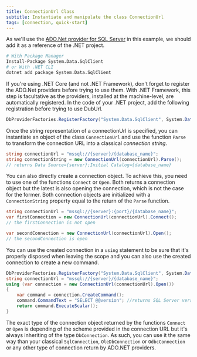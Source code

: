 ```yaml
---
title: ConnectionUrl Class
subtitle: Instantiate and manipulate the class ConnectionUrl
tags: [connection, quick-start]
---
```


As we'll use the [ADO.Net provider for SQL Server](https://docs.microsoft.com/en-us/sql/connect/ado-net/microsoft-ado-net-sql-server) in this example, we should add it as a reference of the .NET project.

```bash
# With Package Manager
Install-Package System.Data.SqlClient
# or With .NET CLI
dotnet add package System.Data.SqlClient
```

If you're using .NET Core (and not .NET Framework), don't forget to register the ADO.Net providers before trying to use them. With .NET Framework, this step is facultative as the providers, installed at the machine-level, are automatically registered. In the code of your .NET project, add the following registration before trying to use DubUrl.

```csharp
DbProviderFactories.RegisterFactory("System.Data.SqlClient", System.Data.SqlClient.SqlClientFactory.Instance);
```

Once the string representation of a connectionUrl is specified, you can instantiate an object of the class `ConnectionUrl` and use the function `Parse` to transform the connection URL into a classical *connection string*.

```csharp
string connectionUrl = "mssql://{server}/{database_name}";
string connectionString = new ConnectionUrl(connectionUrl).Parse();
// returns Data Source={server};Initial Catalog={database_name}
```

You can also directly create a connection object. To achieve this, you need to use one of the functions `Connect` or `Open`. Both returns a connection object but the latest is also opening the connection, which is not the case for the former. Both connection objects are initialized with a `ConnectionString` property equal to the return of the `Parse` function.

```csharp
string connectionUrl = "mssql://{server}:{port}/{database_name}";
var firstConnection = new ConnectionUrl(connectionUrl).Connect();
// the firstConnection is not open

var secondConnection = new ConnectionUrl(connectionUrl).Open();
// the secondConnection is open
```

You can use the created connection in a `using` statement to be sure that it's properly disposed when leaving the scope and you can also use the created connection to create a new command.

```csharp
DbProviderFactories.RegisterFactory("System.Data.SqlClient", System.Data.SqlClient.SqlClientFactory.Instance);
string connectionUrl = "mssql://{server}/{database_name}";
using (var connection = new ConnectionUrl(connectionUrl).Open())
{
    var command = connection.CreateCommand();
    command.CommandText = "SELECT @@version"; //returns SQL Server version
    return command.ExecuteScalar();
}
```

The exact type of the connection object returned by the functions `Connect` or `Open` is depending of the scheme provided in the connection URL but it's always inheriting of the type `DbConnection`. As such, you can use it the same way than your classical `SqlConnection`, `OleDbConnection` or `OdbcConnection` or any other type of connection return by ADO.NET providers.
